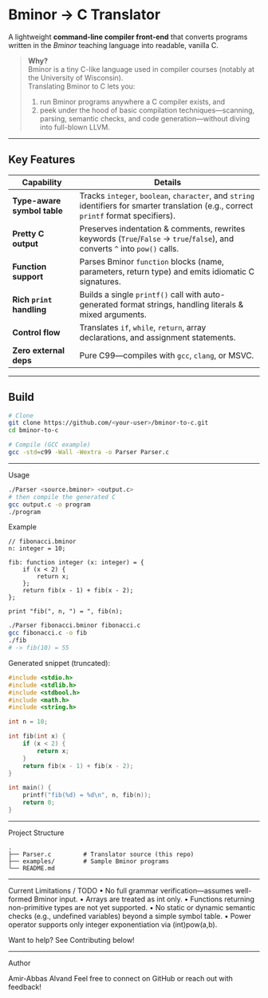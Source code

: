# Bminor → C Translator

A lightweight **command-line compiler front-end** that converts programs written in the _Bminor_ teaching language into readable, vanilla C.

> **Why?**  
> Bminor is a tiny C-like language used in compiler courses (notably at the University of Wisconsin).  
> Translating Bminor to C lets you:
> 1.  run Bminor programs anywhere a C compiler exists, and  
> 2.  peek under the hood of basic compilation techniques—scanning, parsing, semantic checks, and code generation—without diving into full-blown LLVM.

---

## Key Features

| Capability | Details |
|------------|---------|
| **Type-aware symbol table** | Tracks `integer`, `boolean`, `character`, and `string` identifiers for smarter translation (e.g., correct `printf` format specifiers). |
| **Pretty C output** | Preserves indentation & comments, rewrites keywords (`True`/`False` → `true`/`false`), and converts `^` into `pow()` calls. |
| **Function support** | Parses Bminor `function` blocks (name, parameters, return type) and emits idiomatic C signatures. |
| **Rich `print` handling** | Builds a single `printf()` call with auto-generated format strings, handling literals & mixed arguments. |
| **Control flow** | Translates `if`, `while`, `return`, array declarations, and assignment statements. |
| **Zero external deps** | Pure C99—compiles with `gcc`, `clang`, or MSVC. |

---

## Build

```bash
# Clone
git clone https://github.com/<your-user>/bminor-to-c.git
cd bminor-to-c

# Compile (GCC example)
gcc -std=c99 -Wall -Wextra -o Parser Parser.c
```

---

Usage
```bash
./Parser <source.bminor> <output.c>
# then compile the generated C
gcc output.c -o program
./program
```
Example
```bminor
// fibonacci.bminor
n: integer = 10;

fib: function integer (x: integer) = {
    if (x < 2) {
        return x;
    };
    return fib(x - 1) + fib(x - 2);
};

print "fib(", n, ") = ", fib(n);
```
```bash
./Parser fibonacci.bminor fibonacci.c
gcc fibonacci.c -o fib
./fib
# -> fib(10) = 55
```
Generated snippet (truncated):
```c
#include <stdio.h>
#include <stdlib.h>
#include <stdbool.h>
#include <math.h>
#include <string.h>

int n = 10;

int fib(int x) {
    if (x < 2) {
        return x;
    }
    return fib(x - 1) + fib(x - 2);
}

int main() {
    printf("fib(%d) = %d\n", n, fib(n));
    return 0;
}
```

---

Project Structure
```
.
├── Parser.c         # Translator source (this repo)
├── examples/        # Sample Bminor programs
└── README.md
```

---

Current Limitations / TODO
	•	No full grammar verification—assumes well-formed Bminor input.
	•	Arrays are treated as int only.
	•	Functions returning non-primitive types are not yet supported.
	•	No static or dynamic semantic checks (e.g., undefined variables) beyond a simple symbol table.
	•	Power operator supports only integer exponentiation via (int)pow(a,b).

Want to help?  See Contributing below!

---
Author

Amir-Abbas Alvand
Feel free to connect on GitHub or reach out with feedback!
